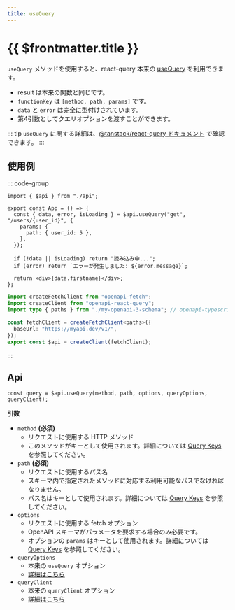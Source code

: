 ```yaml
---
title: useQuery
---
```


# {{ $frontmatter.title }}

`useQuery` メソッドを使用すると、react-query 本来の [useQuery](https://tanstack.com/query/latest/docs/framework/react/guides/queries) を利用できます。

- result は本来の関数と同じです。
- `functionKey` は `[method, path, params]` です。
- `data` と `error` は完全に型付けされています。
- 第4引数としてクエリオプションを渡すことができます。

::: tip
`useQuery` に関する詳細は、[@tanstack/react-query ドキュメント](https://tanstack.com/query/latest/docs/framework/react/guides/queries) で確認できます。
:::

## 使用例

::: code-group

```tsx [src/app.tsx]
import { $api } from "./api";

export const App = () => {
  const { data, error, isLoading } = $api.useQuery("get", "/users/{user_id}", {
    params: {
      path: { user_id: 5 },
    },
  });

  if (!data || isLoading) return "読み込み中...";
  if (error) return `エラーが発生しました: ${error.message}`;

  return <div>{data.firstname}</div>;
};
```

```ts [src/api.ts]
import createFetchClient from "openapi-fetch";
import createClient from "openapi-react-query";
import type { paths } from "./my-openapi-3-schema"; // openapi-typescriptで生成された型

const fetchClient = createFetchClient<paths>({
  baseUrl: "https://myapi.dev/v1/",
});
export const $api = createClient(fetchClient);
```

:::

## Api

```tsx
const query = $api.useQuery(method, path, options, queryOptions, queryClient);
```

**引数**

- `method` **(必須)**
  - リクエストに使用する HTTP メソッド
  - このメソッドがキーとして使用されます。詳細については [Query Keys](https://tanstack.com/query/latest/docs/framework/react/guides/query-keys) を参照してください。
- `path` **(必須)**
  - リクエストに使用するパス名
  - スキーマ内で指定されたメソッドに対応する利用可能なパスでなければなりません。
  - パス名はキーとして使用されます。詳細については [Query Keys](https://tanstack.com/query/latest/docs/framework/react/guides/query-keys) を参照してください。
- `options`
  - リクエストに使用する fetch オプション
  - OpenAPI スキーマがパラメータを要求する場合のみ必要です。
  - オプションの `params` はキーとして使用されます。詳細については [Query Keys](https://tanstack.com/query/latest/docs/framework/react/guides/query-keys) を参照してください。
- `queryOptions`
  - 本来の `useQuery` オプション
  - [詳細はこちら](https://tanstack.com/query/latest/docs/framework/react/reference/useQuery)
- `queryClient`
  - 本来の `queryClient` オプション
  - [詳細はこちら](https://tanstack.com/query/latest/docs/framework/react/reference/useQuery)
